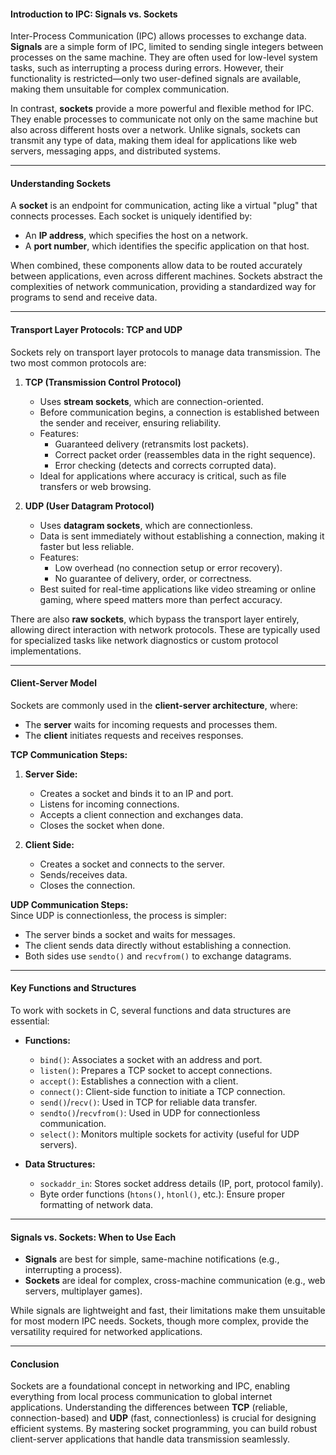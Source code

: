 #### **Introduction to IPC: Signals vs. Sockets**

Inter-Process Communication (IPC) allows processes to exchange data. **Signals** are a simple form of IPC, limited to sending single integers between processes on the same machine. They are often used for low-level system tasks, such as interrupting a process during errors. However, their functionality is restricted—only two user-defined signals are available, making them unsuitable for complex communication.

In contrast, **sockets** provide a more powerful and flexible method for IPC. They enable processes to communicate not only on the same machine but also across different hosts over a network. Unlike signals, sockets can transmit any type of data, making them ideal for applications like web servers, messaging apps, and distributed systems.

---
#### **Understanding Sockets**

A **socket** is an endpoint for communication, acting like a virtual "plug" that connects processes. Each socket is uniquely identified by:
- An **IP address**, which specifies the host on a network.
- A **port number**, which identifies the specific application on that host.
    

When combined, these components allow data to be routed accurately between applications, even across different machines. Sockets abstract the complexities of network communication, providing a standardized way for programs to send and receive data.

---
#### **Transport Layer Protocols: TCP and UDP**

Sockets rely on transport layer protocols to manage data transmission. The two most common protocols are:

1. **TCP (Transmission Control Protocol)**
    - Uses **stream sockets**, which are connection-oriented.
    - Before communication begins, a connection is established between the sender and receiver, ensuring reliability.
    - Features:
        - Guaranteed delivery (retransmits lost packets).
        - Correct packet order (reassembles data in the right sequence).
        - Error checking (detects and corrects corrupted data).
    - Ideal for applications where accuracy is critical, such as file transfers or web browsing.
        
2. **UDP (User Datagram Protocol)**
    - Uses **datagram sockets**, which are connectionless.
    - Data is sent immediately without establishing a connection, making it faster but less reliable.
    - Features:        
        - Low overhead (no connection setup or error recovery).
        - No guarantee of delivery, order, or correctness.
    - Best suited for real-time applications like video streaming or online gaming, where speed matters more than perfect accuracy.
        

There are also **raw sockets**, which bypass the transport layer entirely, allowing direct interaction with network protocols. These are typically used for specialized tasks like network diagnostics or custom protocol implementations.

---
#### **Client-Server Model**

Sockets are commonly used in the **client-server architecture**, where:
- The **server** waits for incoming requests and processes them.
- The **client** initiates requests and receives responses.

**TCP Communication Steps:**
1. **Server Side:**
    - Creates a socket and binds it to an IP and port.
    - Listens for incoming connections.
    - Accepts a client connection and exchanges data.
    - Closes the socket when done.

2. **Client Side:**
    - Creates a socket and connects to the server.
    - Sends/receives data.
    - Closes the connection.

**UDP Communication Steps:**  
Since UDP is connectionless, the process is simpler:
- The server binds a socket and waits for messages.
- The client sends data directly without establishing a connection.
- Both sides use `sendto()` and `recvfrom()` to exchange datagrams.

---
#### **Key Functions and Structures**

To work with sockets in C, several functions and data structures are essential:
- **Functions:**
    - `bind()`: Associates a socket with an address and port.
    - `listen()`: Prepares a TCP socket to accept connections.
    - `accept()`: Establishes a connection with a client.
    - `connect()`: Client-side function to initiate a TCP connection.
    - `send()`/`recv()`: Used in TCP for reliable data transfer.
    - `sendto()`/`recvfrom()`: Used in UDP for connectionless communication.
    - `select()`: Monitors multiple sockets for activity (useful for UDP servers).

- **Data Structures:**
    - `sockaddr_in`: Stores socket address details (IP, port, protocol family).
    - Byte order functions (`htons()`, `htonl()`, etc.): Ensure proper formatting of network data.

---
#### **Signals vs. Sockets: When to Use Each**

- **Signals** are best for simple, same-machine notifications (e.g., interrupting a process).
- **Sockets** are ideal for complex, cross-machine communication (e.g., web servers, multiplayer games).

While signals are lightweight and fast, their limitations make them unsuitable for most modern IPC needs. Sockets, though more complex, provide the versatility required for networked applications.

---
#### **Conclusion**

Sockets are a foundational concept in networking and IPC, enabling everything from local process communication to global internet applications. Understanding the differences between **TCP** (reliable, connection-based) and **UDP** (fast, connectionless) is crucial for designing efficient systems. By mastering socket programming, you can build robust client-server applications that handle data transmission seamlessly.